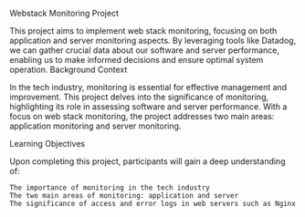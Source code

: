 Webstack Monitoring Project

This project aims to implement web stack monitoring, focusing on both application and server monitoring aspects. By leveraging tools like Datadog, we can gather crucial data about our software and server performance, enabling us to make informed decisions and ensure optimal system operation.
Background Context

In the tech industry, monitoring is essential for effective management and improvement. This project delves into the significance of monitoring, highlighting its role in assessing software and server performance. With a focus on web stack monitoring, the project addresses two main areas: application monitoring and server monitoring.

Learning Objectives

Upon completing this project, participants will gain a deep understanding of:

    The importance of monitoring in the tech industry
    The two main areas of monitoring: application and server
    The significance of access and error logs in web servers such as Nginx
